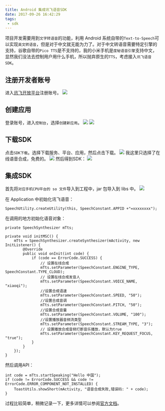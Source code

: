 ```yaml
---
title: Android 集成讯飞语音SDK
date: 2017-09-26 16:42:29
tags:
 - sdk
---
```

项目开发需要用到``文字转语音``的功能，利用 Android 系统自带的``Text-to-Speech``可以实现``英文转语音``，但是对于中文就无能为力了。对于中文转语音需要特定引擎的支持，谷歌自带的``Pico TTS``是不支持的，我的小米手机是``度秘语音引擎``支持中文，显然我们没法去控制用户用什么手机，所以抛弃原生的``TTS``，考虑接入``讯飞语音SDK``。

## 注册开发者账号
进入[讯飞开放平台](http://passport.xfyun.cn/login)注册账号。
![](https://images-1258496336.cos.ap-chengdu.myqcloud.com/2017/09/26/%E9%80%89%E5%8C%BA_163.png)

<!-- more -->

## 创建应用
登录账号，进入``控制台``，选择``创建新应用``。
![](https://images-1258496336.cos.ap-chengdu.myqcloud.com/2017/09/26/%E9%80%89%E5%8C%BA_164.png)
![](https://images-1258496336.cos.ap-chengdu.myqcloud.com/2017/09/26/%E9%80%89%E5%8C%BA_165.png)

## 下载SDK
点击``SDK下载``。选择下载服务、平台、应用，然后点击下载。
![](https://images-1258496336.cos.ap-chengdu.myqcloud.com/2017/09/26/%E9%80%89%E5%8C%BA_168.png)
我这里只选择了在线语音合成，免费的。
![](https://images-1258496336.cos.ap-chengdu.myqcloud.com/2017/09/26/%E9%80%89%E5%8C%BA_169.png)
然后得到SDK：
![](https://images-1258496336.cos.ap-chengdu.myqcloud.com/%E9%80%89%E5%8C%BA_170.png)

## 集成SDK
首先将``对应手机CPU平台的 so 文件``导入到工程中，jar 包导入到 libs 中。
![](https://images-1258496336.cos.ap-chengdu.myqcloud.com/2017/09/26/%E9%80%89%E5%8C%BA_167.png)

在 Application 中初始化讯飞语音：
```
SpeechUtility.createUtility(this, SpeechConstant.APPID +"=xxxxxxxx");
```
在调用的地方初始化语音对象：
```
private SpeechSynthesizer mTts;

private void initMSC() {
    mTts = SpeechSynthesizer.createSynthesizer(mActivity, new InitListener() {
        @Override
        public void onInit(int code) {
            if (code == ErrorCode.SUCCESS) {
                // 设置在线合成
                mTts.setParameter(SpeechConstant.ENGINE_TYPE, SpeechConstant.TYPE_CLOUD);
                // 设置在线合成发音人
                mTts.setParameter(SpeechConstant.VOICE_NAME, "xiaoqi");
                //设置合成语速
                mTts.setParameter(SpeechConstant.SPEED, "50");
                //设置合成音调
                mTts.setParameter(SpeechConstant.PITCH, "50");
                //设置合成音量
                mTts.setParameter(SpeechConstant.VOLUME, "100");
                //设置播放器音频流类型
                mTts.setParameter(SpeechConstant.STREAM_TYPE, "3");
                // 设置播放合成音频打断音乐播放，默认为true
                mTts.setParameter(SpeechConstant.KEY_REQUEST_FOCUS, "true");
            }
        }
    });
}
```
然后调用API：
```
int code = mTts.startSpeaking("Hello 中国");
if (code != ErrorCode.SUCCESS && code != ErrorCode.ERROR_COMPONENT_NOT_INSTALLED) {
    ToastUtils.showShort(mActivity, "语音合成失败,错误码: " + code);
}
```

过程比较简单，稍微记录一下，更多详情可以参阅[官方文档](http://doc.xfyun.cn/msc_android/299547)。
